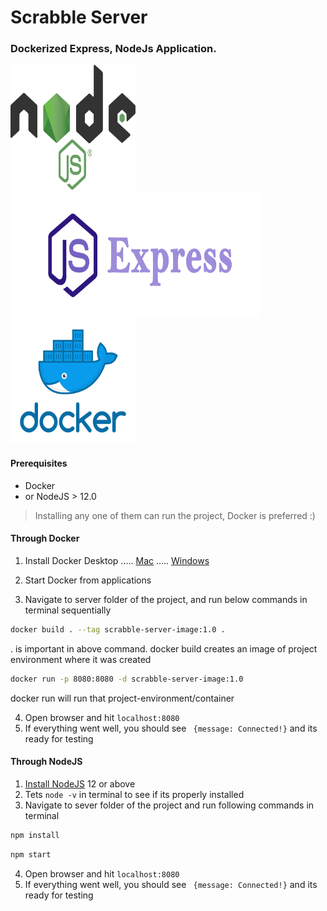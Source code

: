 # Scrabble Server

### Dockerized Express, NodeJs Application.

<p>
  <img src="public/nodejs.svg" width="200" height="200">
  <img src="public/ExpressJS.png" width="400" height="200">
  <img src="public/docker.png" width="200" height="200">
</p>

#### Prerequisites

- Docker
- or NodeJS > 12.0

> Installing any one of them can run the project, Docker is preferred :)

#### Through Docker

1. Install Docker Desktop
   ..... [Mac](https://docs.docker.com/docker-for-mac/install/)
   ..... [Windows](https://docs.docker.com/docker-for-windows/install/)

2. Start Docker from applications
3. Navigate to server folder of the project, and run below commands in terminal sequentially

```Bash
docker build . --tag scrabble-server-image:1.0 .
```

. is important in above command.
docker build creates an image of project environment where it was created

```Bash
docker run -p 8080:8080 -d scrabble-server-image:1.0
```

docker run will run that project-environment/container

4. Open browser and hit `localhost:8080`
5. If everything went well, you should see ` {message: Connected!}` and its ready for testing

#### Through NodeJS

1. [Install NodeJS](https://nodejs.org/en/download/) 12 or above
2. Tets `node -v` in terminal to see if its properly installed
3. Navigate to sever folder of the project and run following commands in terminal

```Bash
npm install
```

```Bash
npm start
```

4. Open browser and hit `localhost:8080`
5. If everything went well, you should see ` {message: Connected!}` and its ready for testing
